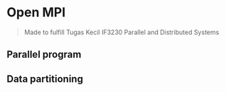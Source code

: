 # Open MPI

> Made to fulfill Tugas Kecil IF3230 Parallel and Distributed Systems

## Parallel program

## Data partitioning

